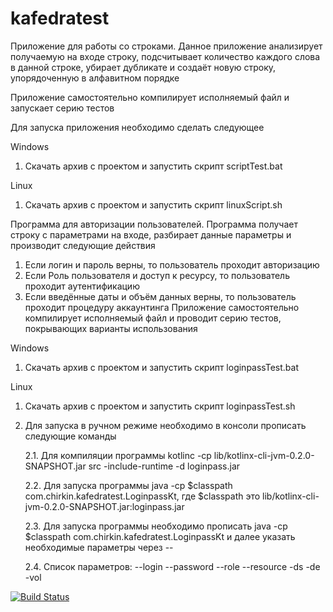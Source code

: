 # kafedratest
Приложение для работы со строками.
Данное приложение анализирует получаемую на входе строку, подсчитывает количество каждого слова в данной строке,
убирает дубликате и создаёт новую строку, упорядоченную в алфавитном порядке

Приложение самостоятельно компилирует исполняемый файл и запускает серию тестов

Для запуска приложения необходимо сделать следующее

Windows 
1. Скачать архив с проектом и запустить скрипт scriptTest.bat 

Linux 
1. Скачать архив с проектом и запустить скрипт linuxScript.sh

Программа для авторизации пользователей.
Программа получает строку с параметрами на входе, разбирает данные параметры и производит следующие действия
1. Если логин и пароль верны, то пользователь проходит авторизацию
2. Если Роль пользователя и доступ к ресурсу, то пользователь проходит аутентификацию
3. Если введённые даты и объём данных верны, то пользователь проходит процедуру аккаунтинга
Приложение самостоятельно компилирует исполняемый файл и проводит серию тестов, покрывающих варианты использования

Windows 
1. Скачать архив с проектом и запустить скрипт loginpassTest.bat 

Linux 
1. Скачать архив с проектом и запустить скрипт loginpassTest.sh
2. Для запуска в ручном режиме необходимо в консоли прописать следующие команды
    
    2.1. Для компиляции программы kotlinc -cp lib/kotlinx-cli-jvm-0.2.0-SNAPSHOT.jar src -include-runtime -d loginpass.jar
 
    2.2. Для запуска программы java -cp $classpath com.chirkin.kafedratest.LoginpassKt, где $classpath это lib/kotlinx-cli-jvm-0.2.0-SNAPSHOT.jar:loginpass.jar
 
    2.3. Для запуска программы необходимо прописать java -cp $classpath com.chirkin.kafedratest.LoginpassKt и далее указать необходимые параметры через --
 
    2.4. Список параметров: --login --password --role --resource -ds -de -vol

[![Build Status](https://travis-ci.org/Bomjarka/kafedratest.svg?branch=master)](https://travis-ci.org/Bomjarka/kafedratest)
